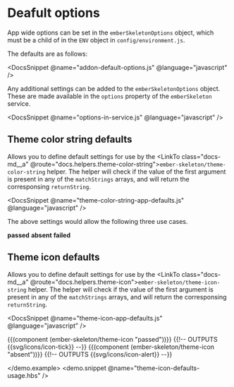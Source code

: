 # Deafult options

App wide options can be set in the `emberSkeletonOptions` object, which must be a child of in the `ENV` object in `config/environment.js`.

The defaults are as follows:

<DocsSnippet @name="addon-default-options.js" @language="javascript" />

Any additional settings can be added to the `emberSkeletonOptions` object. These are made available in the `options` property of the `emberSkeleton` service.

<DocsSnippet @name="options-in-service.js" @language="javascript" />

## Theme color string defaults

Allows you to define default settings for use by the <LinkTo class="docs-md__a" @route="docs.helpers.theme-color-string">`ember-skeleton/theme-color-string` helper</LinkTo>. The helper will check if the value of the first argument is present in any of the `matchStrings` arrays, and will return the corresponsing `returnString`.

<DocsSnippet @name="theme-color-string-app-defaults.js" @language="javascript" />

The above settings would allow the following three use cases.

<div class="ember-skeleton-styles">
<DocsDemo class="body-text" as |demo|>
<demo.example @name="theme-color-string-default-badge.hbs" class="viewport">
<b class="badge badge-{{ember-skeleton/theme-color-string "passed"}}">passed</b>
<!-- OUTPUTS <b class="badge badge-success">passed</b>-->
<b class="badge badge-{{ember-skeleton/theme-color-string "absent"}}">absent</b>
<!-- OUTPUTS <b class="badge badge-warning">absent</b> -->
<b class="badge badge-{{ember-skeleton/theme-color-string "failed"}}">failed</b>
<!-- OUTPUTS <b class="badge badge-danger">failed</b> -->
</demo.example>
<demo.snippet @name="theme-color-string-default-badge.hbs" />
</DocsDemo>
</div>

## Theme icon defaults

Allows you to define default settings for use by the <LinkTo class="docs-md__a" @route="docs.helpers.theme-icon">`ember-skeleton/theme-icon-string` helper</LinkTo>. The helper will check if the value of the first argument is present in any of the `matchStrings` arrays, and will return the corresponsing `returnString`.

<DocsSnippet @name="theme-icon-app-defaults.js" @language="javascript" />

<div class="ember-skeleton-styles">
<DocsDemo class="body-text" as |demo|>
<demo.example @name="theme-icon-defaults-usage.hbs" class="theme-icons-demo viewport">
{{(component (ember-skeleton/theme-icon "passed"))}}
{{!-- OUTPUTS {{svg/icons/icon-tick}} --}}
{{(component (ember-skeleton/theme-icon "absent"))}}
{{!-- OUTPUTS  {{svg/icons/icon-alert}} --}}

</demo.example>
<demo.snippet @name="theme-icon-defaults-usage.hbs" />
</DocsDemo>
</div>
